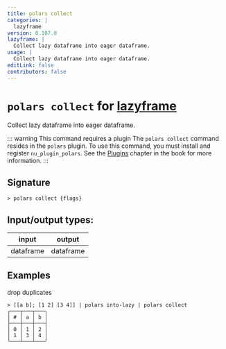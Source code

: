 ```yaml
---
title: polars collect
categories: |
  lazyframe
version: 0.107.0
lazyframe: |
  Collect lazy dataframe into eager dataframe.
usage: |
  Collect lazy dataframe into eager dataframe.
editLink: false
contributors: false
---
```

<!-- This file is automatically generated. Please edit the command in https://github.com/nushell/nushell instead. -->

# `polars collect` for [lazyframe](/commands/categories/lazyframe.md)

<div class='command-title'>Collect lazy dataframe into eager dataframe.</div>

::: warning This command requires a plugin
The `polars collect` command resides in the `polars` plugin.
To use this command, you must install and register `nu_plugin_polars`.
See the [Plugins](/book/plugins.html) chapter in the book for more information.
:::


## Signature

```> polars collect {flags} ```


## Input/output types:

| input     | output    |
| --------- | --------- |
| dataframe | dataframe |
## Examples

drop duplicates
```nu
> [[a b]; [1 2] [3 4]] | polars into-lazy | polars collect
╭───┬───┬───╮
│ # │ a │ b │
├───┼───┼───┤
│ 0 │ 1 │ 2 │
│ 1 │ 3 │ 4 │
╰───┴───┴───╯

```
